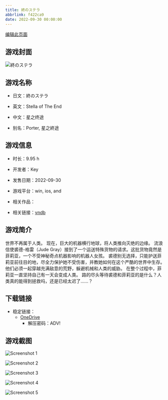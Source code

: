 ```yaml
---
title: 終のステラ
abbrlink: f422ca9
date: 2022-09-30 00:00:00
---
```

[编辑此页面](https://github.com/ACG-3/ADV3-source/blob/main/source/_posts/games/%E7%B5%82%E3%81%AE%E3%82%B9%E3%83%86%E3%83%A9.md)

## 游戏封面

![終のステラ](https://pan.timero.xyz/onedrive/img_lib_001/%E7%B5%82%E3%81%AE%E3%82%B9%E3%83%86%E3%83%A9_cover.avif)


## 游戏名称

- 日文：終のステラ
- 英文：Stella of The End
- 中文：星之终途

- 别名：Porter, 星之終途


## 游戏信息

- 时长：9.95 h
- 开发者：Key
- 发售日期：2022-09-30
- 游戏平台：win, ios, and
- 相关作品：

- 相关链接：[vndb](https://vndb.org/v29443)


## 游戏简介

世界不再属于人类。
现在，巨大的机器横行地球，将人类推向灭绝的边缘。
流浪信使裘德-格雷（Jude Gray）接到了一个运送特殊货物的请求。这批货物竟然是菲莉亚，一个不受神秘奇点机器影响的机器人女孩。
裘德别无选择，只能护送菲莉亚前往目的地，尽全力保护她不受伤害，并教她如何在这个严酷的世界中生存。他们必须一起穿越充满敌意的荒野，躲避机械和人类的威胁。
在整个过程中，菲莉亚一直坚持自己有一天会变成人类。
路的尽头等待裘德和菲莉亚的是什么？人类真的能得到拯救吗，还是已经太迟了......？



## 下载链接

- 稳定链接：
    - [OneDrive](https://pan.timero.xyz/onedrive/adv_lib_001/%E7%B5%82%E3%81%AE%E3%82%B9%E3%83%86%E3%83%A9)
        - 解压密码：ADV!



## 游戏截图


![Screenshot 1](https://pan.timero.xyz/onedrive/img_lib_001/%E7%B5%82%E3%81%AE%E3%82%B9%E3%83%86%E3%83%A9_Screenshot_1.avif)

![Screenshot 2](https://pan.timero.xyz/onedrive/img_lib_001/%E7%B5%82%E3%81%AE%E3%82%B9%E3%83%86%E3%83%A9_Screenshot_2.avif)

![Screenshot 3](https://pan.timero.xyz/onedrive/img_lib_001/%E7%B5%82%E3%81%AE%E3%82%B9%E3%83%86%E3%83%A9_Screenshot_3.avif)

![Screenshot 4](https://pan.timero.xyz/onedrive/img_lib_001/%E7%B5%82%E3%81%AE%E3%82%B9%E3%83%86%E3%83%A9_Screenshot_4.avif)

![Screenshot 5](https://pan.timero.xyz/onedrive/img_lib_001/%E7%B5%82%E3%81%AE%E3%82%B9%E3%83%86%E3%83%A9_Screenshot_5.avif)

